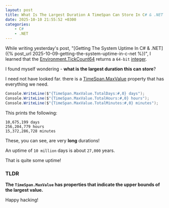 ```yaml
---
layout: post
title: What Is The Largest Duration A TimeSpan Can Store In C# & .NET
date: 2025-10-10 21:55:52 +0300
categories:
    - C#
    - .NET
---
```


While writing yesterday's post, "[Getting The System Uptime In C# & .NET]({% post_url 2025-10-09-getting-the-system-uptime-in-c-net %})", I learned that the [Environment.TickCount64](https://learn.microsoft.com/en-us/dotnet/api/system.environment.tickcount64?view=net-9.0) returns a `64-bit` [integer](https://learn.microsoft.com/en-us/dotnet/api/system.int64?view=net-9.0).

I found myself wondering - **what is the largest duration this can store**?

I need not have looked far. there is a [TimeSpan.MaxValue](https://learn.microsoft.com/en-us/dotnet/api/system.timespan.maxvalue?view=net-9.0) property that has everything we need.

```c#
Console.WriteLine($"{TimeSpan.MaxValue.TotalDays:#,0} days");
Console.WriteLine($"{TimeSpan.MaxValue.TotalHours:#,0} hours");
Console.WriteLine($"{TimeSpan.MaxValue.TotalMinutes:#,0} minutes");
```

This prints the following:

```plaintext
10,675,199 days
256,204,779 hours
15,372,286,728 minutes
```

These, you can see, are very **long** durations!

An uptime of `10 million` days is about `27,000` years.

That is quite some uptime!

### TLDR

**The `TimeSpan.MaxValue` has properties that indicate the upper bounds of the largest value.**

Happy hacking!
